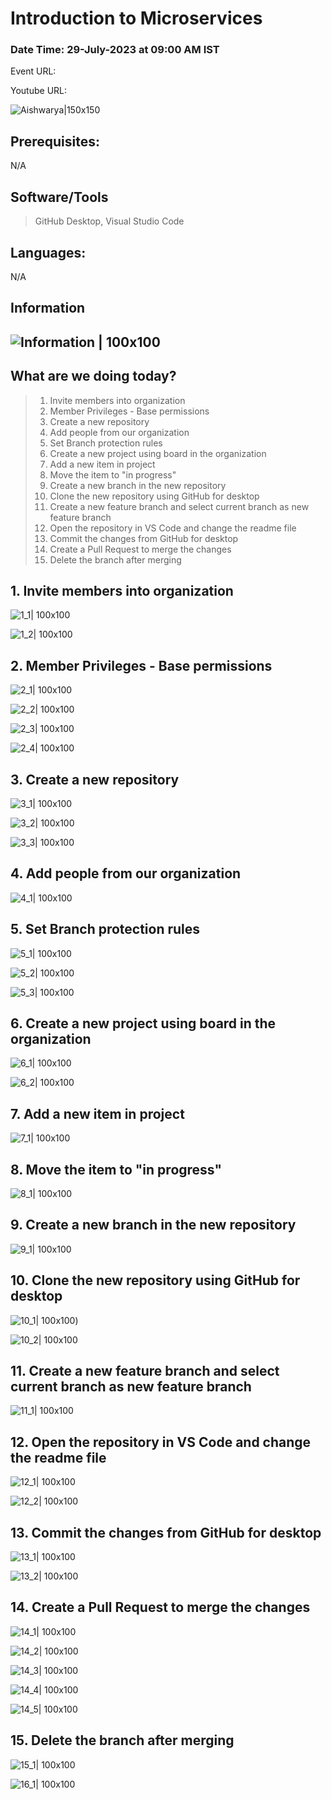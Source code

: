 # Introduction to Microservices

### Date Time: 29-July-2023 at 09:00 AM IST

Event URL:

Youtube URL:

![Aishwarya|150x150](https://github.com/Aishwarya-s-Tech-Skill-Academy/Practice/blob/main/Images/Aishwarya.png)

## Prerequisites:

N/A

## Software/Tools

> GitHub Desktop, Visual Studio Code

## Languages:

N/A

## Information

## ![Information | 100x100](https://github.com/Aishwarya-s-Tech-Skill-Academy/Practice/blob/main/Images/Information.png)

## What are we doing today?

> 1. Invite members into organization
> 2. Member Privileges - Base permissions
> 3. Create a new repository 
> 4. Add people from our organization
> 5. Set Branch protection rules
> 6. Create a new project using board in the organization
> 7. Add a new item in project
> 8. Move the item to "in progress"
> 9. Create a new branch in the new repository 
> 10. Clone the new repository using GitHub for desktop
> 11. Create a new feature branch and select current branch as new feature branch
> 12. Open the repository in VS Code and change the readme file
> 13. Commit the changes from GitHub for desktop
> 14. Create a Pull Request to merge the changes
> 15. Delete the branch after merging


## 1. Invite members into organization

![1_1| 100x100](https://github.com/Aishwarya-s-Tech-Skill-Academy/Practice/blob/main/Images/1_1.png)

![1_2| 100x100](https://github.com/Aishwarya-s-Tech-Skill-Academy/Practice/blob/main/Images/1_2.png)

## 2. Member Privileges - Base permissions

![2_1| 100x100](https://github.com/Aishwarya-s-Tech-Skill-Academy/Practice/blob/main/Images/2_1.png)

![2_2| 100x100](https://github.com/Aishwarya-s-Tech-Skill-Academy/Practice/blob/main/Images/2_2.png)

![2_3| 100x100](https://github.com/Aishwarya-s-Tech-Skill-Academy/Practice/blob/main/Images/2_3.png)

![2_4| 100x100](https://github.com/Aishwarya-s-Tech-Skill-Academy/Practice/blob/main/Images/2_4.png)

## 3. Create a new repository

![3_1| 100x100](https://github.com/Aishwarya-s-Tech-Skill-Academy/Practice/blob/main/Images/3_1.png)

![3_2| 100x100](https://github.com/Aishwarya-s-Tech-Skill-Academy/Practice/blob/main/Images/3_2.png)

![3_3| 100x100](https://github.com/Aishwarya-s-Tech-Skill-Academy/Practice/blob/main/Images/3_3.png)

## 4. Add people from our organization

![4_1| 100x100](https://github.com/Aishwarya-s-Tech-Skill-Academy/Practice/blob/main/Images/4_1.png)

## 5. Set Branch protection rules

![5_1| 100x100](https://github.com/Aishwarya-s-Tech-Skill-Academy/Practice/blob/main/Images/5_1.png)

![5_2| 100x100](https://github.com/Aishwarya-s-Tech-Skill-Academy/Practice/blob/main/Images/5_2.png)

![5_3| 100x100](https://github.com/Aishwarya-s-Tech-Skill-Academy/Practice/blob/main/Images/5_3.png)

## 6. Create a new project using board in the organization
![6_1| 100x100](https://github.com/Aishwarya-s-Tech-Skill-Academy/Practice/blob/main/Images/6_1.png)

![6_2| 100x100](https://github.com/Aishwarya-s-Tech-Skill-Academy/Practice/blob/main/Images/6_2.png)

## 7. Add a new item in project

![7_1| 100x100](https://github.com/Aishwarya-s-Tech-Skill-Academy/Practice/blob/main/Images/7_1.png)

## 8. Move the item to "in progress"
![8_1| 100x100](https://github.com/Aishwarya-s-Tech-Skill-Academy/Practice/blob/main/Images/8_1.png)

## 9. Create a new branch in the new repository

![9_1| 100x100](https://github.com/Aishwarya-s-Tech-Skill-Academy/Practice/blob/main/Images/9_1.png)

## 10. Clone the new repository using GitHub for desktop

![10_1| 100x100](https://github.com/Aishwarya-s-Tech-Skill-Academy/Practice/blob/main/Images/10_1.png))

![10_2| 100x100](https://github.com/Aishwarya-s-Tech-Skill-Academy/Practice/blob/main/Images/10_2.png)

## 11. Create a new feature branch and select current branch as new feature branch

![11_1| 100x100](https://github.com/Aishwarya-s-Tech-Skill-Academy/Practice/blob/main/Images/11_1.png)

## 12. Open the repository in VS Code and change the readme file

![12_1| 100x100](https://github.com/Aishwarya-s-Tech-Skill-Academy/Practice/blob/main/Images/12_1.png)

![12_2| 100x100](https://github.com/Aishwarya-s-Tech-Skill-Academy/Practice/blob/main/Images/12_2.png)

## 13. Commit the changes from GitHub for desktop

![13_1| 100x100](https://github.com/Aishwarya-s-Tech-Skill-Academy/Practice/blob/main/Images/13_1.png)

![13_2| 100x100](https://github.com/Aishwarya-s-Tech-Skill-Academy/Practice/blob/main/Images/12_2.png)

## 14. Create a Pull Request to merge the changes

![14_1| 100x100](https://github.com/Aishwarya-s-Tech-Skill-Academy/Practice/blob/main/Images/14_1.png)

![14_2| 100x100](https://github.com/Aishwarya-s-Tech-Skill-Academy/Practice/blob/main/Images/14_2.png)

![14_3| 100x100](https://github.com/Aishwarya-s-Tech-Skill-Academy/Practice/blob/main/Images/14_3.png)

![14_4| 100x100](https://github.com/Aishwarya-s-Tech-Skill-Academy/Practice/blob/main/Images/14_4.png)

![14_5| 100x100](https://github.com/Aishwarya-s-Tech-Skill-Academy/Practice/blob/main/Images/14_5.png)

## 15. Delete the branch after merging

![15_1| 100x100](https://github.com/Aishwarya-s-Tech-Skill-Academy/Practice/blob/main/Images/15_1.png)


![16_1| 100x100](https://github.com/Aishwarya-s-Tech-Skill-Academy/Practice/blob/main/Images/16_1.png)
